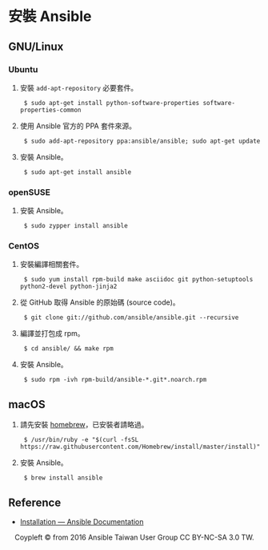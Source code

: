 # 安裝 Ansible

## GNU/Linux

### Ubuntu 

1. 安裝 `add-apt-repository` 必要套件。

        $ sudo apt-get install python-software-properties software-properties-common
    
2. 使用 Ansible 官方的 PPA 套件來源。

        $ sudo add-apt-repository ppa:ansible/ansible; sudo apt-get update
    
3. 安裝 Ansible。    
    
        $ sudo apt-get install ansible

### openSUSE 
    
1. 安裝 Ansible。    
    
        $ sudo zypper install ansible


### CentOS

1. 安裝編譯相關套件。

        $ sudo yum install rpm-build make asciidoc git python-setuptools python2-devel python-jinja2

2. 從 GitHub 取得 Ansible 的原始碼 (source code)。

        $ git clone git://github.com/ansible/ansible.git --recursive

3. 編譯並打包成 rpm。

        $ cd ansible/ && make rpm

4. 安裝 Ansible。

        $ sudo rpm -ivh rpm-build/ansible-*.git*.noarch.rpm

## macOS

1. 請先安裝 [homebrew](http://brew.sh/index_zh-tw.html)，已安裝者請略過。

        $ /usr/bin/ruby -e "$(curl -fsSL https://raw.githubusercontent.com/Homebrew/install/master/install)"

2. 安裝 Ansible。

        $ brew install ansible

## Reference

- [Installation — Ansible Documentation](http://docs.ansible.com/ansible/intro_installation.html)

<div style="text-align: center;">
Coypleft © from 2016 Ansible Taiwan User Group CC BY-NC-SA 3.0 TW.
</div>

